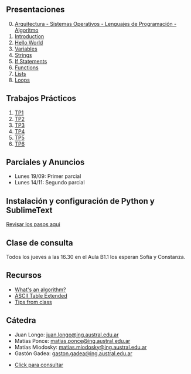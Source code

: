 ## Presentaciones

0. [Arquitectura - Sistemas Operativos - Lenguajes de Programación - Algoritmo](presentation/0-Arq-SO-LP.pdf)
1. [Introduction](introduction)
2. [Hello World](hello-world)
3. [Variables](variables)
4. [Strings](strings)
5. [If Statements](ifs)
6. [Functions](functions)
7. [Lists](lists)
8. [Loops](loops)
<!-- 9. [Recursion](recursion) -->
<!-- 10. [Objects & Classes](objects) -->
<!-- 12. [List Comprehension & Plots](listsplots) -->
<!-- 11. [Java Adapter](java) -->

## Trabajos Prácticos

1. [TP1](practice/1)
2. [TP2](practice/2)
3. [TP3](practice/3)
4. [TP4](practice/4)
5. [TP5](practice/5)
6. [TP6](practice/6)
<!--7. [TP7](practice/7)-->
<!--8. [TP8](practice/8)-->

## Parciales y Anuncios

* Lunes 19/09: Primer parcial
* Lunes 14/11: Segundo parcial

## Instalación y configuración de Python y SublimeText
[Revisar los pasos  aqui](utils/installation)

## Clase de consulta

Todos los jueves a las 16.30 en el Aula B1.1 los esperan Sofía y Constanza.

<!-- ## Ejemplos -->

<!-- - [Objecto Marker](resources/marker) -->
<!-- - [Objecto Bicycle](resources/bicycle) -->
<!-- - [Multi Array](resources/multiarray) -->
<!-- - [Tester.java](resources/Tester.java) -->
<!-- - [Pen.java](resources/Pen.java) -->
<!-- - [ArraySamples.java](resources/ArraySamples.java) -->
<!-- - [Factorial.java](resources/Factorial.java) -->

<!-- ## Repaso Parcial

* [Ejercicios](resources/parcial)
 -->

<!-- ## Cartelera -->

<!-- * [Final Cartelera](resources/cartelera) -->

## Recursos

* [What's an algorithm?](https://www.youtube.com/watch?v=6hfOvs8pY1k)
* [ASCII Table Extended](https://computersciencewiki.org/images/3/3d/Ascii_table.png)
* [Tips from class](resources/hoja_tips.pdf)
<!-- * [Programa](https://drive.google.com/file/d/1mvKoX8RAQVYJUuPx-i6xQQl2XdBYNCOu/view?usp=sharing) -->
<!-- - [Clase Scanner.java](resources/scanner) -->
<!-- * [The Java Tutorials](https://docs.oracle.com/javase/tutorial/) -->

## Cátedra

* Juan Longo: [juan.longo@ing.austral.edu.ar](mailto:juan.longo@ing.austral.edu.ar)
* Matías Ponce: [matias.ponce@ing.austral.edu.ar](mailto:matias.ponce@ing.austral.edu.ar)
* Matías Miodosky: [matias.miodosky@ing.austral.edu.ar](matias.miodosky@ing.austral.edu.ar)
* Gastón Gadea: [gaston.gadea@ing.austral.edu.ar](gaston.gadea@ing.austral.edu.ar)

<!-- * Sofía Sidañez: [sofia.sidanez@ing.austral.edu.ar](mailto:sofia.sidanez@ing.austral.edu.ar) -->
<!-- * Constanza Lasarte: [constanza.lasarte@ing.austral.edu.ar](mailto:constanza.lasarte@ing.austral.edu.ar) -->

[//]: # (* Martin Gutierrez: [martin.gutierrez@ing.austral.edu.ar]&#40;mailto:martin.gutierrez@ing.austral.edu.ar&#41;)
[//]: # (* Agustin Alexander: [aalexander-ext@austral.edu.ar]&#40;mailto:aalexander-ext@austral.edu.ar&#41;)

* [Click para consultar](mailto:juan.longo@ing.austral.edu.ar,matias.ponce@ing.austral.edu.ar,matias.miodosky@ing.austral.edu.ar,gaston.gadea@ing.austral.edu.ar?subject=Consulta)

